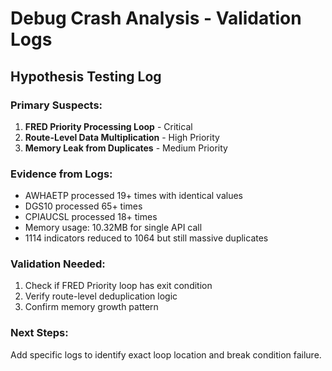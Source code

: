 # Debug Crash Analysis - Validation Logs

## Hypothesis Testing Log

### Primary Suspects:
1. **FRED Priority Processing Loop** - Critical
2. **Route-Level Data Multiplication** - High Priority  
3. **Memory Leak from Duplicates** - Medium Priority

### Evidence from Logs:
- AWHAETP processed 19+ times with identical values
- DGS10 processed 65+ times 
- CPIAUCSL processed 18+ times
- Memory usage: 10.32MB for single API call
- 1114 indicators reduced to 1064 but still massive duplicates

### Validation Needed:
1. Check if FRED Priority loop has exit condition
2. Verify route-level deduplication logic
3. Confirm memory growth pattern

### Next Steps:
Add specific logs to identify exact loop location and break condition failure.